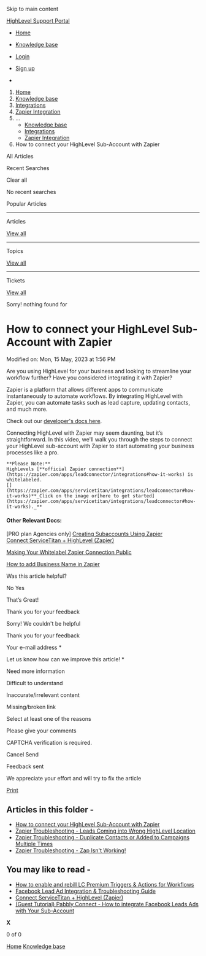 Skip to main content

[ HighLevel Support Portal ](https://help.gohighlevel.com)

  * [ Home ](/support/home)
  * [ Knowledge base ](/support/solutions)

  * [Login](/support/login)
  * [Sign up](/support/signup)
  * 

  1. [Home](/support/home)
  2. [Knowledge base](/support/solutions)
  3. [Integrations](/support/solutions/48000449584)
  4. [Zapier Integration](/support/solutions/folders/48000666021)
  5. ... 
     * [Knowledge base](/support/solutions)
     * [Integrations](/support/solutions/48000449584)
     * [Zapier Integration](/support/solutions/folders/48000666021)
  6. How to connect your HighLevel Sub-Account with Zapier

All  Articles 

Recent Searches

Clear all

No recent searches

Popular Articles

* * *

Articles

[View all](/support/search/solutions)

* * *

Topics

[View all](/support/search/topics)

* * *

Tickets

[View all](/support/search/tickets)

Sorry! nothing found for   

# How to connect your HighLevel Sub-Account with Zapier

Modified on: Mon, 15 May, 2023 at 1:56 PM

Are you using HighLevel for your business and looking to streamline your workflow further? Have you considered integrating it with Zapier?

Zapier is a platform that allows different apps to communicate instantaneously to automate workflows. By integrating HighLevel with Zapier, you can automate tasks such as lead capture, updating contacts, and much more.

Check out our [developer's docs here](http://developers.gohighlevel.com).

Connecting HighLevel with Zapier may seem daunting, but it’s straightforward. In this video, we'll walk you through the steps to connect your HighLevel sub-account with Zapier to start automating your business processes like a pro.

    **Please Note:**   
    HighLevels [**official Zapier connection**](https://zapier.com/apps/leadconnector/integrations#how-it-works) is whitelabeled.  
    [](https://zapier.com/apps/servicetitan/integrations/leadconnector#how-it-works)**_Click on the image or[here to get started](https://zapier.com/apps/servicetitan/integrations/leadconnector#how-it-works)._**

#### **Other Relevant Docs:**

[PRO plan Agencies only] [Creating Subaccounts Using Zapier](https://help.gohighlevel.com/en/support/solutions/articles/48001207048)  
[Connect ServiceTitan + HighLevel (Zapier)](https://help.gohighlevel.com/en/support/solutions/articles/48001239665)

[Making Your Whitelabel Zapier Connection Public](https://help.gohighlevel.com/en/support/solutions/articles/48001214988)

[How to add Business Name in Zapier](https://help.gohighlevel.com/en/support/solutions/articles/48001164926)

Was this article helpful?

No  Yes 

That’s Great!

Thank you for your feedback

Sorry! We couldn't be helpful

Thank you for your feedback

Your e-mail address *

Let us know how can we improve this article! *

Need more information 

Difficult to understand 

Inaccurate/irrelevant content 

Missing/broken link 

Select at least one of the reasons 

Please give your comments 

CAPTCHA verification is required. 

Cancel  Send 

Feedback sent

We appreciate your effort and will try to fix the article

[Print](javascript:print\(\))

## Articles in this folder -

  * [How to connect your HighLevel Sub-Account with Zapier](/support/solutions/articles/48000981395-how-to-connect-your-highlevel-sub-account-with-zapier)
  * [Zapier Troubleshooting - Leads Coming into Wrong HighLevel Location](/support/solutions/articles/48000981396-zapier-troubleshooting-leads-coming-into-wrong-highlevel-location)
  * [Zapier Troubleshooting - Duplicate Contacts or Added to Campaigns Multiple Times](/support/solutions/articles/48000981397-zapier-troubleshooting-duplicate-contacts-or-added-to-campaigns-multiple-times)
  * [Zapier Troubleshooting - Zap Isn't Working!](/support/solutions/articles/48000981689-zapier-troubleshooting-zap-isn-t-working-)

## You may like to read -

  * [How to enable and rebill LC Premium Triggers & Actions for Workflows](/support/solutions/articles/48001231559-how-to-enable-and-rebill-lc-premium-triggers-actions-for-workflows)
  * [Facebook Lead Ad Integration & Troubleshooting Guide](/support/solutions/articles/48000987779-facebook-lead-ad-integration-troubleshooting-guide)
  * [Connect ServiceTitan + HighLevel (Zapier)](/support/solutions/articles/48001239665-connect-servicetitan-highlevel-zapier-)
  * [(Guest Tutorial) Pabbly Connect - How to integrate Facebook Leads Ads with Your Sub-Account](/support/solutions/articles/48001223700--guest-tutorial-pabbly-connect-how-to-integrate-facebook-leads-ads-with-your-sub-account)

**X**

0 of 0 []()

[Home](/support/home) [Knowledge base](/support/solutions)
